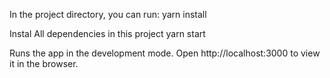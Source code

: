 In the project directory, you can run:
yarn install

Instal All dependencies in this project
yarn start

Runs the app in the development mode.
Open http://localhost:3000 to view it in the browser.

